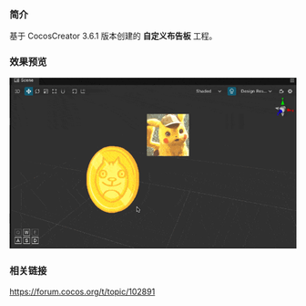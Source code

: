 ### 简介
基于 CocosCreator 3.6.1 版本创建的 **自定义布告板** 工程。

### 效果预览
![image](../../../gif/202210/2022101001.gif)

### 相关链接
https://forum.cocos.org/t/topic/102891